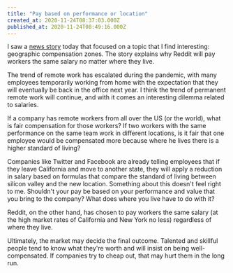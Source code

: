 ```yaml
---
title: "Pay based on performance or location"
created_at: 2020-11-24T08:37:03.000Z
published_at: 2020-11-24T08:49:16.000Z
---
```

I saw a [news story](https://www.cnn.com/2020/11/23/success/reddit-salary-adjustment/index.html) today that focused on a topic that I find interesting: geographic compensation zones. The story explains why Reddit will pay workers the same salary no matter where they live. 

The trend of remote work has escalated during the pandemic, with many employees temporarily working from home with the expectation that they will eventually be back in the office next year. I think the trend of permanent remote work will continue, and with it comes an interesting dilemma related to salaries. 

If a company has remote workers from all over the US (or the world), what is fair compensation for those workers? If two workers with the same performance on the same team work in different locations, is it fair that one employee would be compensated more because where he lives there is a higher standard of living?

Companies like Twitter and Facebook are already telling employees that if they leave California and move to another state, they will apply a reduction in salary based on formulas that compare the standard of living between silicon valley and the new location. Something about this doesn't feel right to me. Shouldn't your pay be based on your performance and value that you bring to the company? What does where you live have to do with it?

Reddit, on the other hand, has chosen to pay workers the same salary (at the high market rates of California and New York no less) regardless of where they live. 

Ultimately, the market may decide the final outcome. Talented and skillful people tend to know what they're worth and will insist on being well-compensated. If companies try to cheap out, that may hurt them in the long run.

